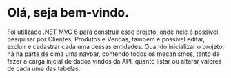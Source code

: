# Olá, seja bem-vindo.

Foi utilizado .NET MVC 6 para construir esse projeto, onde nele é possível pesquisar por Clientes, Produtos e Vendas, também é possível editar, excluir e cadastrar cada uma dessas entidades.
Quando inicializar o projeto, há na parte de cima uma navbar, contendo todos os mecanismos, tanto de fazer a carga inicial de dados vindos da API, quanto listar ou alterar valores de cada uma das tabelas.
